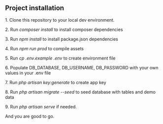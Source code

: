 ## Project installation

<p>1. Clone this repository to your local dev environment.</p>
<p>2. Run <i>composer install</i> to install composer dependencies</p>
<p>3. Run <i>npm install</i> to install package.json dependencies</p>
<p>4. Run <i>npm run prod</i> to compile assets</p>
<p>5. Run <i>cp .env.example .env</i> to create environment file</p>
<p>6. Populate DB_DATABASE, DB_USERNAME, DB_PASSWORD with your own values in your .env file</p>
<p>7. Run <i>php artisan key:generate</i> to create app key</p>
<p>8. Run <i>php artisan migrate --seed</i> to seed database with tables and demo data</p>
<p>9. Run <i>php artisan serve</i> if needed.</p>

And you are good to go.
